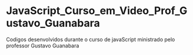 # JavaScript_Curso_em_Video_Prof_Gustavo_Guanabara
 Codigos desenvolvidos durante o curso de javaScript ministrado pelo professor Gustavo Guanabara
